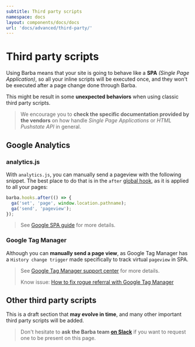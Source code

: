 ```yaml
---
subtitle: Third party scripts
namespace: docs
layout: components/docs/docs
url: 'docs/advanced/third-party/'
---
```


# Third party scripts

Using Barba means that your site is going to behave like a **SPA** *(Single Page Application)*, so all your inline scripts will be executed once, and they won't be executed after a page change done through Barba.

This might be result in some **unexpected behaviors** when using classic third party scripts.

> We encourage you to **check the specific documentation provided by the vendors** on how handle *Single Page Applications* or *HTML Pushstate API* in general.

## Google Analytics

### analytics.js

With `analytics.js`, you can manually send a pageview with the following snippet.
The best place to do that is in the `after` [global hook](/docs/advanced/hooks/#Global-hooks), as it is applied to all your pages:

```javascript
barba.hooks.after(() => {
  ga('set', 'page', window.location.pathname);
  ga('send', 'pageview');
});
```
> See [Google SPA guide](https://developers.google.com/analytics/devguides/collection/analyticsjs/single-page-applications) for more details.

### Google Tag Manager

Although you can **manually send a page view**, as Google Tag Manager has a `History change trigger` made specifically to track virtual `pageview` in SPA.

> See [Google Tag Manager support center](https://support.google.com/tagmanager/answer/7679322) for more details.
>
> Know issue: [How to fix rogue referral with Google Tag Manager](https://www.simoahava.com/gtm-tips/fix-rogue-referral-problem-single-page-sites/)

## Other third party scripts

This is a draft section that **may evolve in time**, and many other important third party scripts will be added.

> Don't hesitate to **ask the Barba team [on Slack](https://barbajs.slack.com/)** if you want to request one to be present on this page.
